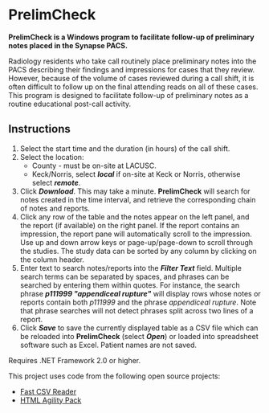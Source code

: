 # PrelimCheck  

**PrelimCheck is a Windows program to facilitate follow-up of preliminary notes placed in the Synapse PACS.**

Radiology residents who take call routinely place preliminary notes into the PACS describing their findings and impressions for cases that they review.  However, because of the volume of cases reviewed during a call shift, it is often difficult to follow up on the final attending reads on all of these cases.  This program is designed to facilitate follow-up of preliminary notes as a routine educational post-call activity.

Instructions
------------

1. Select the start time and the duration (in hours) of the call shift.
2. Select the location:
    - County - must be on-site at LACUSC.
    - Keck/Norris, select ***local*** if on-site at Keck or Norris, otherwise select ***remote***.
3. Click ***Download***.  This may take a minute. **PrelimCheck** will search for notes created in the time interval, and retrieve the corresponding chain of notes and reports.  
4. Click any row of the table and the notes appear on the left panel, and the report (if available) on the right panel.  If the report contains an impression, the report pane will automatically scroll to the impression.  Use up and down arrow keys or page-up/page-down to scroll through the studies.  The study data can be sorted by any column by clicking on the column header.  
5. Enter text to search notes/reports into the ***Filter Text*** field.  Multiple search terms can be separated by spaces, and phrases can be searched by entering them within quotes.  For instance, the search phrase ***p111999 "appendiceal rupture"*** will display rows whose notes or reports contain both *p111999* and the phrase *appendiceal rupture*.  Note that phrase searches will not detect phrases split across two lines of a report.
6. Click ***Save*** to save the currently displayed table as a CSV file which can be reloaded into **PrelimCheck** (select ***Open***) or loaded into spreadsheet software such as Excel.  Patient names are not saved.  

Requires .NET Framework 2.0 or higher.

This project uses code from the following open source projects:

* [Fast CSV Reader](http://www.codeproject.com/Articles/9258/A-Fast-CSV-Reader)
* [HTML Agility Pack](http://htmlagilitypack.codeplex.com)
